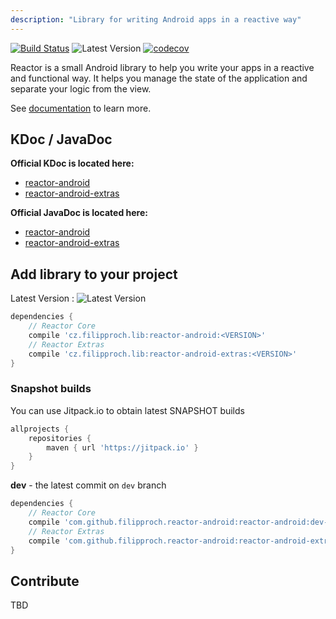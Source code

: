 ```yaml
---
description: "Library for writing Android apps in a reactive way"
---
```


[![Build Status](https://travis-ci.org/filipproch/reactor-android.svg?branch=master)](https://travis-ci.org/filipproch/reactor-android)
![Latest Version](https://api.bintray.com/packages/filipproch/maven/reactor-android/images/download.svg)
[![codecov](https://codecov.io/gh/filipproch/reactor-android/branch/master/graph/badge.svg)](https://codecov.io/gh/filipproch/reactor-android)

Reactor is a small Android library to help you write your apps in a reactive and functional way. It helps you manage
 the state of the application and separate your logic from the view.

See [documentation](/docs.html) to learn more.

## KDoc / JavaDoc

__Official KDoc is located here:__
 - [reactor-android](https://reactor-android.firebaseapp.com/kdoc/library/)
 - [reactor-android-extras](https://reactor-android.firebaseapp.com/kdoc/library-extras/)

__Official JavaDoc is located here:__
 - [reactor-android](https://reactor-android.firebaseapp.com/javadoc/library/)
 - [reactor-android-extras](https://reactor-android.firebaseapp.com/javadoc/library-extras/)

## Add library to your project

Latest Version : ![Latest Version](https://api.bintray.com/packages/filipproch/maven/reactor-android/images/download.svg)

```groovy
dependencies {
    // Reactor Core
    compile 'cz.filipproch.lib:reactor-android:<VERSION>'
    // Reactor Extras
    compile 'cz.filipproch.lib:reactor-android-extras:<VERSION>'
}
```

### Snapshot builds

You can use Jitpack.io to obtain latest SNAPSHOT builds

```groovy
allprojects {
    repositories {
        maven { url 'https://jitpack.io' }
    }
}
```

**dev** - the latest commit on `dev` branch

```groovy
dependencies {
    // Reactor Core
    compile 'com.github.filipproch.reactor-android:reactor-android:dev-SNAPSHOT'
    // Reactor Extras
    compile 'com.github.filipproch.reactor-android:reactor-android-extras:dev-SNAPSHOT'
}
```

## Contribute

TBD